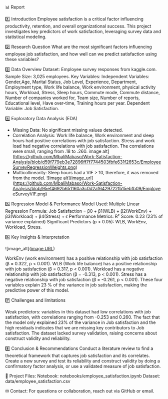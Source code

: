 📊 Report

1️⃣ Introduction
Employee satisfaction is a critical factor influencing productivity, retention, and overall organizational success. This project investigates key predictors of work satisfaction, leveraging survey data and statistical modeling.

2️⃣ Research Question
What are the most significant factors influencing employee job satisfaction, and how well can we predict satisfaction using these variables?

3️⃣ Data Overview
Dataset: Employee survey responses from kaggle.com.
Sample Size: 3,025 employees.
Key Variables:
Independent Variables: Gender,Age, Marital Status, Job Level, Experience, Department, Employment type, Work life balance, Work environment, physical activity hours, Workload,
Stress, Sleep hours, Commute mode, Commute distance, Number of companies worked for, Team size, Number of reports, Educational level, Have over-time, Training hours per year.
Dependent Variable: Job Satisfaction. 

4️⃣ Exploratory Data Analysis (EDA)
- Missing Data: No significant missing values detected.
- Correlation Analysis: Work life balance, Work environment and sleep hours had positive correlations with job satisfaction. Stress and work load had negative correlations with
  job satisfaction. The correlations were small, ranging from .18 to .260.
 image alt](https://github.com/MbaliMabaso/Work-Satisfaction-Analysis/blob/d59f779eb3e72896ff7f7744503fbfe631f2653c/EmployeeSurveyRegressionWeights.png)
- Multicollinearity: Sleep hours had a VIF > 10, therefore, it was removed from the model.
   ![image alt]([image_url]([)](https://github.com/MbaliMabaso/Work-Satisfaction-Analysis/blob/95ef4692b651160a3c0d2af6429722fb15ebfb09/EmployeeSurveyVIF.png)

5️⃣ Regression Model & Performance
Model Used: Multiple Linear Regression
Formula:
Job Satisfaction = β0 + β1(WLB) + β2(WorkEnv) + β3(Workload) + β4(Stress) + ϵ
Performance Metrics:
R² Score: 0.23 (23% of variance explained)
Significant Predictors (p < 0.05): WLB, WorkEnv, Workload, Stress.

6️⃣ Key Insights & Interpretation

![image_alt]([image URL](https://github.com/MbaliMabaso/Work-Satisfaction-Analysis/blob/47c41e48cf3e338d1f60131c2a392460ce03b5de/EmployeeSurveyRegressionWeights.png))

WorkEnv (work environment) has a positive relationship with job satisfaction (β = 0.322, p < 0.001). 
WLB (Work life balance) has a positive relationship with job satisfaction (β = 0.317, p < 0.001). 
Workload has a negative relationship with job satisfaction (β = -0.313, p < 0.001).
Stress has a negative relationship with job satisfaction (β = -0.261, p < 0.001).
These four variables explain 23 % of the variance in job satisfaction, making the predictive power of this model.

7️⃣ Challenges and limitations

Weak predictors: variables in this dataset had low correlations with job satisfaction, with correlations ranging from -0.253 and 0.260.
The fact that the model only explained 23% of the variance in Job satisfaction and the high residuals indicates that we are missing key contributors
to Job satisfaction.
The dataset lacked survey validation, raising concerns about construct validity and reliability.

8️⃣ Conclusion & Recommendations
Conduct a literature review to find a theoretical framework that captures job satisfaction and its correlates.
Create a new survey and test its reliability and construct validity by doing a confirmatory factor analysis, or use a validated measure of job satisfaction.

📂 Project Files:
Notebook: notebooks/employee_satisfaction.ipynb
Dataset: data/employee_satisfaction.csv

✉ Contact: For questions or collaboration, reach out via GitHub or email.
